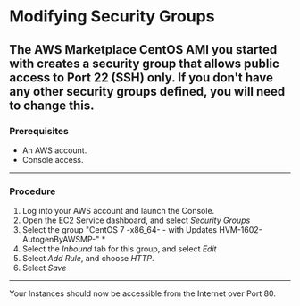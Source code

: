 # Modifying Security Groups
The AWS Marketplace CentOS AMI you started with creates a security group that allows public access to Port 22 (SSH) only. If you don't have any other security groups defined, you will need to change this.
---
### Prerequisites
* An AWS account. 
* Console access. 
---
### Procedure
1. Log into your AWS account and launch the Console. 
2. Open the EC2 Service dashboard, and select *Security Groups*
3. Select the group "CentOS 7 -x86_64- - with Updates HVM-1602-AutogenByAWSMP-" *
4. Select the *Inbound* tab for this group, and select *Edit*
5. Select *Add Rule*, and choose *HTTP*. 
6. Select *Save*
---
Your Instances should now be accessible from the Internet over Port 80. 
